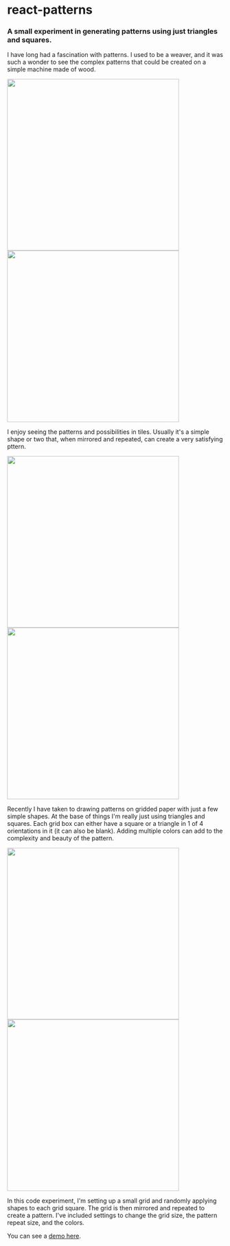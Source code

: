 # react-patterns
### A small experiment in generating patterns using just triangles and squares.

I have long had a fascination with patterns. I used to be a weaver, and it was such a wonder to see the complex patterns that could be created on a simple machine made of wood.

<img src="https://drive.usercontent.google.com/download?id=1P1qLCAe4f7h98x33qPypg21X8mEkhzNx" width="400"> <img src="https://drive.usercontent.google.com/download?id=1MlNOvoO1Z2FhSwOiZsiG79NPXQCH2__g" width="400">

I enjoy seeing the patterns and possibilities in tiles. Usually it's a simple shape or two that, when mirrored and repeated, can create a very satisfying pttern.

<img src="https://drive.usercontent.google.com/download?id=1ygO7BsN-zERDlPOpA-spSYe4aO5_cdlp" width="400"> <img src="https://drive.usercontent.google.com/download?id=11MkDZiVl9V0b1igwXINK0Cwjg1B7ng1W" width="400">

Recently I have taken to drawing patterns on gridded paper with just a few simple shapes. At the base of things I'm really just using triangles and squares. Each grid box can either have a square or a triangle in 1 of 4 orientations in it (it can also be blank). Adding multiple colors can add to the complexity and beauty of the pattern.

<img src="https://drive.usercontent.google.com/download?id=1po9LAe79N78LH-urcL8SRlVEba7MOGCK" width="400"> <img src="https://drive.usercontent.google.com/download?id=1epL3C8Wu65uu48O4kSs2ZNVed7Kwb7oh" width="400">

In this code experiment, I'm setting up a small grid and randomly applying shapes to each grid square. The grid is then mirrored and repeated to create a pattern. I've included settings to change the grid size, the pattern repeat size, and the colors.

You can see a [demo here](https://react-patterns-nine.vercel.app/).
